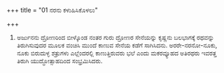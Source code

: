 +++
title = "01 ನರನು ಕಳುಹಿಸಿಕೊಳಲು"

+++
1. ಅರ್ಜುನನು ದ್ರೋಣರಿಂದ ಬೀಳ್ಕೊಂಡ ನಂತರ ಗುರು ದ್ರೋಣರ ಸೇನೆಯನ್ನು ಕೃಷ್ಣನು ಬಲಭಾಗಕ್ಕೆ ರಥವನ್ನು ತಿರುಗಿಸುವುದರ ಮೂಲಕ ವಂಚಿಸಿ ಮುಂದೆ ಕಾಣುವ ಸೇನೆಯ ಕಡೆಗೆ ಸಾಗಿಸಿದನು. ಅರರೇ-ನರನೋ-ನೂಕು, ನೂಕು ಬಿರುದುಳ್ಳ ಶತ್ರುಗಳು ಎಲ್ಲೆಂದರಲ್ಲಿ ಕಾಣುತ್ತಿರುವರು ಭಲೆ ಎಂದು ಮಕರವ್ಯೂಹದ ಅತಿರಥರು  ಇವರತ್ತ ತಿರುಗಿ ಯುದ್ಧೋತ್ಸಾಹದಿಂದ ಸಂಭ್ರಮಿಸಿದರು.